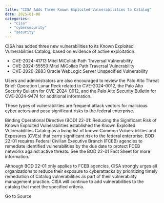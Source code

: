 ```yaml
---
title: "CISA Adds Three Known Exploited Vulnerabilities to Catalog"
date: 2025-01-08
categories: 
  - "cisa"
  - "cybersecurity"
  - "security"
---
```


CISA has added three new vulnerabilities to its Known Exploited Vulnerabilities Catalog, based on evidence of active exploitation.

- CVE-2024-41713 Mitel MiCollab Path Traversal Vulnerability
- CVE-2024-55550 Mitel MiCollab Path Traversal Vulnerability
- CVE-2020-2883 Oracle WebLogic Server Unspecified Vulnerability

Users and administrators are also encouraged to review the Palo Alto Threat Brief: Operation Lunar Peek related to CVE-2024-0012, the Palo Alto Security Bulletin for CVE-2024-0012, and the Palo Alto Security Bulletin for CVE-2024-9474 for additional information. 

These types of vulnerabilities are frequent attack vectors for malicious cyber actors and pose significant risks to the federal enterprise.

Binding Operational Directive (BOD) 22-01: Reducing the Significant Risk of Known Exploited Vulnerabilities established the Known Exploited Vulnerabilities Catalog as a living list of known Common Vulnerabilities and Exposures (CVEs) that carry significant risk to the federal enterprise. BOD 22-01 requires Federal Civilian Executive Branch (FCEB) agencies to remediate identified vulnerabilities by the due date to protect FCEB networks against active threats. See the BOD 22-01 Fact Sheet for more information.

Although BOD 22-01 only applies to FCEB agencies, CISA strongly urges all organizations to reduce their exposure to cyberattacks by prioritizing timely remediation of Catalog vulnerabilities as part of their vulnerability management practice. CISA will continue to add vulnerabilities to the catalog that meet the specified criteria.

Go to Source
